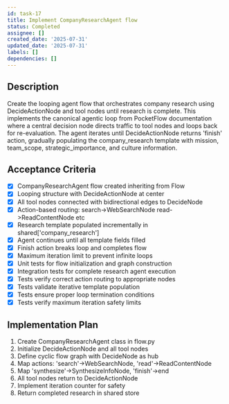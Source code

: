 ```yaml
---
id: task-17
title: Implement CompanyResearchAgent flow
status: Completed
assignee: []
created_date: '2025-07-31'
updated_date: '2025-07-31'
labels: []
dependencies: []
---
```


## Description

Create the looping agent flow that orchestrates company research using DecideActionNode and tool nodes until research is complete. This implements the canonical agentic loop from PocketFlow documentation where a central decision node directs traffic to tool nodes and loops back for re-evaluation. The agent iterates until DecideActionNode returns 'finish' action, gradually populating the company_research template with mission, team_scope, strategic_importance, and culture information.

## Acceptance Criteria

- [x] CompanyResearchAgent flow created inheriting from Flow
- [x] Looping structure with DecideActionNode at center
- [x] All tool nodes connected with bidirectional edges to DecideNode
- [x] Action-based routing: search->WebSearchNode read->ReadContentNode etc
- [x] Research template populated incrementally in shared['company_research']
- [x] Agent continues until all template fields filled
- [x] Finish action breaks loop and completes flow
- [x] Maximum iteration limit to prevent infinite loops
- [x] Unit tests for flow initialization and graph construction
- [x] Integration tests for complete research agent execution
- [x] Tests verify correct action routing to appropriate nodes
- [x] Tests validate iterative template population
- [x] Tests ensure proper loop termination conditions
- [x] Tests verify maximum iteration safety limits

## Implementation Plan

1. Create CompanyResearchAgent class in flow.py
2. Initialize DecideActionNode and all tool nodes
3. Define cyclic flow graph with DecideNode as hub
4. Map actions: 'search'->WebSearchNode, 'read'->ReadContentNode
5. Map 'synthesize'->SynthesizeInfoNode, 'finish'->end
6. All tool nodes return to DecideActionNode
7. Implement iteration counter for safety
8. Return completed research in shared store
